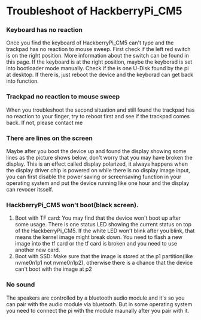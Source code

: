 # Troubleshoot of HackberryPi_CM5

### Keyboard has no reaction

Once you find the keyboard of HackberryPi_CM5 can't type and the trackpad has no reaction to mouse sweep. First check if the left red switch is on the right position. More information about the switch can be found in this page. If the keyboard is at the right position, maybe the keyborad is set into bootloader mode manually. Check if the is one U-Disk found by the pi at desktop. If there is, just reboot the device and the keyborad can get back into function.

### Trackpad no reaction to mouse sweep

When you troubleshoot the second situation and still found the trackpad has no reaction to your finger, try to reboot first and see if the trackpad comes back. If not, please contact me

### There are lines on the screen

Maybe after you boot the device up and found the display showing some lines as the picture shows below, don't worry that you may have broken the display. This is an effect called display polarized, it always happens when the display driver chip is powered on while there is no display image input, you can first disable the power saving or screensaving function in your operating system and put the device running like one hour and the display can revocer itsself.

### HackberryPi_CM5 won't boot(black screen).

1. Boot with TF card: You may find that the device won't boot up after some usage. There is one status LED showing the current status on top of the HackberryPi_CM5. If the white LED won't blink after you blink, that means the kernel image might break down. You need to flash a new image into the tf card or the tf card is broken and you need to use another new card.
2. Boot with SSD: Make sure that the image is stored at the p1 partition(like nvme0n1p1 not nvme0n1p2), otherwise there is a chance that the device can't boot with the image at p2

### No sound 

The speakers are controlled by a bluetooth audio module and it's so you can pair with the audio module via bluetooth. But in some operating system you need to connect the pi with the module maunally after you pair with it. 

